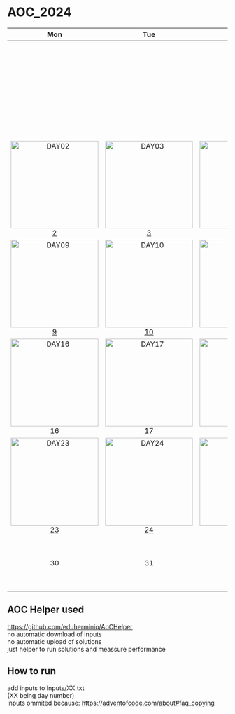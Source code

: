 # AOC_2024

|Mon|Tue|Wed|Thu|Fri|Sat|Sun|
|:-:|:-:|:-:|:-:|:-:|:-:|:-:|
|||||||<a href="Solutions/Day01.cs"><img alt="DAY01" src="https://github.com/user-attachments/assets/ce0d4973-3338-46bf-9567-2626d498353a" width="200px"/></a> [1]|
|<a href="Solutions/Day02.cs"><img alt="DAY02" src="https://github.com/user-attachments/assets/7baf5d60-a0eb-41be-991a-666da7f25825" width="200px"/></a> [2]|<a href="Solutions/Day03.cs"><img alt="DAY03" src="https://github.com/user-attachments/assets/09f210cc-a8ee-434b-acb8-d8e1fbc79546" width="200px"/></a> [3]|<a href="Solutions/Day04.cs"><img alt="DAY04" src="https://github.com/user-attachments/assets/32d5a698-7baf-4274-a0df-f2478d37fdd7" width="200px"/></a> [4]|<a href="Solutions/Day05.cs"><img alt="DAY05" src="https://github.com/user-attachments/assets/15eba7a5-3090-4a7a-8943-18536d51c0f9" width="200px"/></a> [5]|<a href="Solutions/Day06.cs"><img alt="DAY06" src="https://github.com/user-attachments/assets/5c6112f0-0a86-4a7d-978e-632bb16aea59" width="200px"/></a> [6]|<a href="Solutions/Day07.cs"><img alt="DAY07" src="https://github.com/user-attachments/assets/2bd4a35f-d830-426a-b5e6-23dbf3554198" width="200px"/></a> [7]|<a href="Solutions/Day08.cs"><img alt="DAY08" src="https://github.com/user-attachments/assets/a63cc4a3-a14c-4432-ac04-7d2f59dfa260" width="200px"/></a> [8]|
|<a href="Solutions/Day09.cs"><img alt="DAY09" src="https://github.com/user-attachments/assets/dd1d3271-bd0c-4585-ac97-5ec6accb3e6a" width="200px"/></a> [9]|<a href="Solutions/Day10.cs"><img alt="DAY10" src="https://github.com/user-attachments/assets/223645a1-237f-4751-87c8-282d81512445" width="200px"/></a> [10]|<a href="Solutions/Day11.cs"><img alt="DAY11" src="https://github.com/user-attachments/assets/72c184b7-db21-4bd0-9047-a9a2828e37f9" width="200px"/></a> [11]|<a href="Solutions/Day12.cs"><img alt="DAY12" src="https://github.com/user-attachments/assets/b6cf272b-2917-4f3b-9787-6e976d406252" width="200px"/></a> [12]|<a href="Solutions/Day13.cs"><img alt="DAY13" src="https://github.com/user-attachments/assets/668b67d5-75dd-4b0f-8511-53d80707138f" width="200px"/></a> [13]|<a href="Solutions/Day14.cs"><img alt="DAY14" src="https://github.com/user-attachments/assets/1dda6fd5-5bcb-46f5-bef8-f2d4d7f2bd78" width="200px"/></a> [14]|<a href="Solutions/Day15.cs"><img alt="DAY15" src="https://github.com/user-attachments/assets/8760f943-fec4-4806-bb74-4855de167a4d" width="200px"/></a> [15]|
|<a href="Solutions/Day16.cs"><img alt="DAY16" src="https://github.com/user-attachments/assets/8760f943-fec4-4806-bb74-4855de167a4d" width="200px"/></a> [16]|<a href="Solutions/Day17.cs"><img alt="DAY17" src="https://github.com/user-attachments/assets/8760f943-fec4-4806-bb74-4855de167a4d" width="200px"/></a> [17]|<a href="Solutions/Day18.cs"><img alt="DAY18" src="https://github.com/user-attachments/assets/8760f943-fec4-4806-bb74-4855de167a4d" width="200px"/></a> [18]|<a href="Solutions/Day19.cs"><img alt="DAY19" src="https://github.com/user-attachments/assets/8760f943-fec4-4806-bb74-4855de167a4d" width="200px"/></a> [19]|<a href="Solutions/Day20.cs"><img alt="DAY20" src="https://github.com/user-attachments/assets/8760f943-fec4-4806-bb74-4855de167a4d" width="200px"/></a> [20]|<a href="Solutions/Day21.cs"><img alt="DAY21" src="https://github.com/user-attachments/assets/8760f943-fec4-4806-bb74-4855de167a4d" width="200px"/></a> [21]|<a href="Solutions/Day22.cs"><img alt="DAY22" src="https://github.com/user-attachments/assets/8760f943-fec4-4806-bb74-4855de167a4d" width="200px"/></a> [22]|
|<a href="Solutions/Day23.cs"><img alt="DAY23" src="https://github.com/user-attachments/assets/8760f943-fec4-4806-bb74-4855de167a4d" width="200px"/></a> [23]|<a href="Solutions/Day24.cs"><img alt="DAY24" src="https://github.com/user-attachments/assets/8760f943-fec4-4806-bb74-4855de167a4d" width="200px"/></a> [24]|<a href="Solutions/Day25.cs"><img alt="DAY25" src="https://github.com/user-attachments/assets/8760f943-fec4-4806-bb74-4855de167a4d" width="200px"/></a> [25]| 26 | 27 | 28 | 29 |
| 30 | 31 |||||<br><br><br><br><br><br>|

## AOC Helper used
https://github.com/eduherminio/AoCHelper
<br>no automatic download of inputs
<br>no automatic upload of solutions
<br>just helper to run solutions and meassure performance

## How to run
add inputs to Inputs/XX.txt
<br>(XX being day number)
<br>inputs ommited because: https://adventofcode.com/about#faq_copying


[1]:Solutions/Day01.cs
[2]:Solutions/Day02.cs
[3]:Solutions/Day03.cs
[4]:Solutions/Day04.cs
[5]:Solutions/Day05.cs
[6]:Solutions/Day06.cs
[7]:Solutions/Day07.cs
[8]:Solutions/Day08.cs
[9]:Solutions/Day09.cs
[10]:Solutions/Day10.cs
[11]:Solutions/Day11.cs
[12]:Solutions/Day12.cs
[13]:Solutions/Day13.cs
[14]:Solutions/Day14.cs
[15]:Solutions/Day15.cs
[16]:Solutions/Day16.cs
[17]:Solutions/Day17.cs
[18]:Solutions/Day18.cs
[19]:Solutions/Day19.cs
[20]:Solutions/Day20.cs
[21]:Solutions/Day21.cs
[22]:Solutions/Day22.cs
[23]:Solutions/Day23.cs
[24]:Solutions/Day24.cs
[25]:Solutions/Day25.cs
